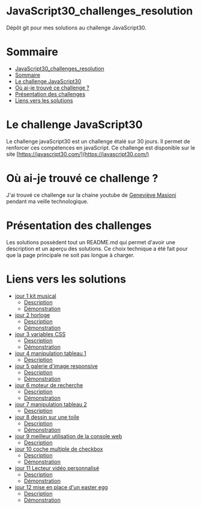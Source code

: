 # JavaScript30_challenges_resolution
Dépôt git pour mes solutions au challenge JavaScript30.
# Sommaire
- [JavaScript30_challenges_resolution](#javascript30_challenges_resolution)
- [Sommaire](#sommaire)
- [Le challenge JavaScript30](#le-challenge-javascript30)
- [Où ai-je trouvé ce challenge ?](#où-ai-je-trouvé-ce-challenge-)
- [Présentation des challenges](#présentation-des-challenges)
- [Liens vers les solutions](#liens-vers-les-solutions)


# Le challenge JavaScript30
Le challenge javaScript30 est un challenge étalé sur 30 jours. Il permet de renforcer ces compétences en javaScript.
Ce challenge est disponible sur le site [https://javascript30.com/](https://javascript30.com/)

# Où ai-je trouvé ce challenge ?
J'ai trouvé ce challenge sur la chaine youtube de [Geneviève Masioni](https://www.youtube.com/watch?v=Rx8nrnl1bZE) pendant ma veille technologique.

# Présentation des challenges
Les solutions possèdent tout un README.md qui permet d'avoir une description et un aperçu des solutions.
Ce choix technique a été fait pour que la page principale ne soit pas longue à charger.

# Liens vers les solutions
- [jour 1 kit musical](https://github.com/Toukuyokito/JavaScript30_challenges_resolution/tree/main/day1)
  - [Description](https://github.com/Toukuyokito/JavaScript30_challenges_resolution/tree/main/day1)
  - [Démonstration](https://github.com/Toukuyokito/JavaScript30_challenges_resolution/tree/main/day1) 
- [jour 2 horloge](https://github.com/Toukuyokito/JavaScript30_challenges_resolution/tree/main/day2)
  - [Description](https://github.com/Toukuyokito/JavaScript30_challenges_resolution/tree/main/day2)
  - [Démonstration](https://github.com/Toukuyokito/JavaScript30_challenges_resolution/tree/main/day2)
- [jour 3 variables CSS](https://github.com/Toukuyokito/JavaScript30_challenges_resolution/tree/main/day3)
  - [Description](https://github.com/Toukuyokito/JavaScript30_challenges_resolution/tree/main/day3)
  - [Démonstration](https://github.com/Toukuyokito/JavaScript30_challenges_resolution/tree/main/day3)
- [jour 4 manipulation tableau 1](https://github.com/Toukuyokito/JavaScript30_challenges_resolution/tree/main/day4)
  - [Description](https://github.com/Toukuyokito/JavaScript30_challenges_resolution/tree/main/day4)
- [jour 5 galerie d'image responsive](https://github.com/Toukuyokito/JavaScript30_challenges_resolution/tree/main/day5)
  - [Description](https://github.com/Toukuyokito/JavaScript30_challenges_resolution/tree/main/day5)
  - [Démonstration](https://github.com/Toukuyokito/JavaScript30_challenges_resolution/tree/main/day5)
- [jour 6 moteur de recherche](https://github.com/Toukuyokito/JavaScript30_challenges_resolution/tree/main/day6)
  - [Description](https://github.com/Toukuyokito/JavaScript30_challenges_resolution/tree/main/day6)
  - [Démonstration](https://github.com/Toukuyokito/JavaScript30_challenges_resolution/tree/main/day6)
- [jour 7 manipulation tableau 2](https://github.com/Toukuyokito/JavaScript30_challenges_resolution/tree/main/day7)
  - [Description](https://github.com/Toukuyokito/JavaScript30_challenges_resolution/tree/main/day7)
- [jour 8 dessin sur une toile](https://github.com/Toukuyokito/JavaScript30_challenges_resolution/tree/main/day8)
  - [Description](https://github.com/Toukuyokito/JavaScript30_challenges_resolution/tree/main/day8)
  - [Démonstration](https://github.com/Toukuyokito/JavaScript30_challenges_resolution/tree/main/day8)
- [jour 9 meilleur utilisation de la console web](https://github.com/Toukuyokito/-JavaScript30_challenges_resolution/tree/main/day9)
  - [Description](https://github.com/Toukuyokito/JavaScript30_challenges_resolution/tree/main/day9)
- [jour 10 coche multiple de checkbox ](https://github.com/Toukuyokito/JavaScript30_challenges_resolution/tree/main/day10)
    - [Description](https://github.com/Toukuyokito/JavaScript30_challenges_resolution/tree/main/day10)
    - [Démonstration](https://github.com/Toukuyokito/JavaScript30_challenges_resolution/tree/main/day10)
- [jour 11 Lecteur vidéo personnalisé](https://github.com/Toukuyokito/JavaScript30_challenges_resolution/tree/main/day11)
    - [Description](https://github.com/Toukuyokito/JavaScript30_challenges_resolution/tree/main/day11)
    - [Démonstration](https://github.com/Toukuyokito/JavaScript30_challenges_resolution/tree/main/day11)
- [jour 12 mise en place d'un easter egg](https://github.com/Toukuyokito/JavaScript30_challenges_resolution/tree/main/day12)
   - [Description](https://github.com/Toukuyokito/JavaScript30_challenges_resolution/tree/main/day12)
   - [Démonstration](https://github.com/Toukuyokito/JavaScript30_challenges_resolution/tree/main/day12)